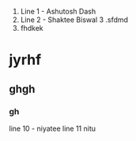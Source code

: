1. Line 1 - Ashutosh Dash
2. Line 2 - Shaktee Biswal
3 .sfdmd
4. fhdkek

# jyrhf
## ghgh
### gh

line 10  - niyatee
line 11 nitu